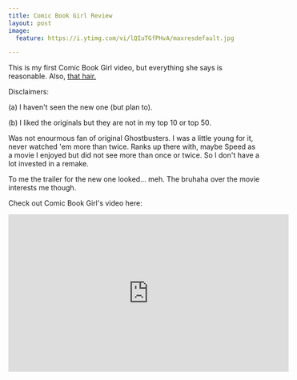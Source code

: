 ```yaml
---
title: Comic Book Girl Review
layout: post
image:
  feature: https://i.ytimg.com/vi/lQIuTGfPHvA/maxresdefault.jpg

---
```


This is my first Comic Book Girl video, but everything she says is reasonable. Also, [that hair.](https://www.youtube.com/watch?v=lQIuTGfPHvA)

Disclaimers: 

(a) I haven't seen the new one (but plan to). 

(b) I liked the originals but they are not in my top 10 or top 50. 

Was not enourmous fan of original Ghostbusters. I was a little young for it, never watched 'em more than twice. Ranks up there with, maybe Speed as a movie I enjoyed but did not see more than once or twice. So I don't have a lot invested in a remake. 

To me the trailer for the new one looked... meh. The bruhaha over the movie interests me though. 

Check out Comic Book Girl's video here: 

<iframe width="560" height="315" src="https://www.youtube.com/embed/lQIuTGfPHvA" frameborder="0" allowfullscreen></iframe>